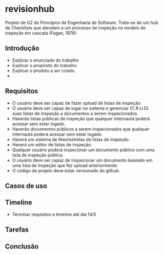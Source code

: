 


# revisionhub
Projeto de G2 de Princípios de Engenharia de Software. Trata-se de um hub de Checklists que atendam a um processo de inspeção no modelo de inspeção em cascata (Fagan, 1976)

## Introdução

- Explicar o enunciado do trabalho
- Explicar o propósito do trabalho
- Explicar o produto a ser criado.
- 

## Requisitos

- O usuário deve ser capaz de fazer upload de listas de inspeção
- O usuário deve ser capaz de logar no sistema e gerenciar (C.R.U.D) suas listas de inspeção e documentos a serem inspecionados.
- Haverão listas públicas de inspeção que qualquer internauta poderá acessar sem estar logado.
- Haverão documentos públicos a serem inspecionados que qualquer internauta poderá acessar sem estar logado.
- Haverá um sistema de likes/estrelas de listas de inspeção.
- Haverá um editor de listas de inspeção.
- Qualquer usuário poderá inspecionar um documento público com uma lista de inspeção pública.
- O usuário deve ser capaz de Inspecionar um documento baseado em uma lista de inspeção que fez upload anteriormente. 
- O código de projeto deve estar versionado do github.
## Casos de uso

## Timeline

- Terminar requisitos e timeline até dia 14/5

## Tarefas
## Conclusão

